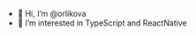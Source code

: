 - 👋 Hi, I’m @orlikova
- 👀 I’m interested in TypeScript and ReactNative

<!---
orlikova/orlikova is a ✨ special ✨ repository because its `README.md` (this file) appears on your GitHub profile.
You can click the Preview link to take a look at your changes.
--->
